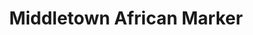 ---
title: "Middletown African Marker"
url: /middletown/middletown-african-marker/
shop: Supermarkt
---